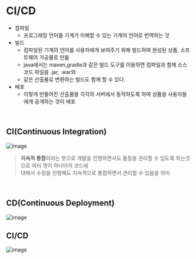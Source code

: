 # CI/CD
* 컴파일
  * 프로그래밍 언어를 기계가 이해할 수 있는 기계의 언어로 번역하는 것
* 빌드
  * 컴파일된 기계의 언어를 사용자에게 보여주기 위해 빌드하여 완성된 상품, 소프트웨어 가공물로 만듦
  * java에서는 maven,gradle과 같은 빌드 도구를 이용하면 컴파일과 함께 소스코드 파일을 .jar, .war와 <br>
  * 같은 산출물로 변환하는 빌드도 함께 할 수 있다.
* 배포
  * 이렇게 만들어진 산출물을 각각의 서버에서 동작하도록 하여 상품을 사용자들에게 공개하는 것이 배포
<BR>
 
## CI(Continuous Integration)
![image](https://user-images.githubusercontent.com/80312713/152519122-7c180b44-0350-4281-864c-5b6c7f70825a.png)
> **지속적 통합**이라는 뜻으로 개발을 진행하면서도 품질을 관리할 수 있도록 하는것으로 여러 명이 하나아의 코드에<BR>
 대해서 수정을 진행해도 지속적으로 통합하면서 관리할 수 있음을 의미
<BR>
 
## CD(Continuous Deployment)
![image](https://user-images.githubusercontent.com/80312713/152519222-34d28baf-28d8-47e1-964e-8a139c4059a3.png)
<BR>
 
## CI/CD
![image](https://user-images.githubusercontent.com/80312713/152519182-f4f16809-d960-4ade-a3da-c16b149b5d35.png)
